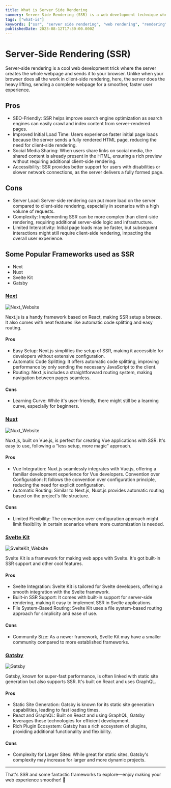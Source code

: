 ```yaml
---
title: What is Server Side Rendering
summery: Server-Side Rendering (SSR) is a web development technique where web pages are generated on the server side and sent to the client
tags: ["what-is"]
keywords: ["ssr", "server side rendering", "web rendering", "rendering"]
publishedDate: 2023-08-12T17:30:00.000Z
---
```


# Server-Side Rendering (SSR)

Server-side rendering is a cool web development trick where the server creates the whole webpage and sends it to your browser. Unlike when your browser does all the work in client-side rendering, here, the server does the heavy lifting, sending a complete webpage for a smoother, faster user experience.

## Pros

- SEO-Friendly: SSR helps improve search engine optimization as search engines can easily crawl and index content from server-rendered pages.
- Improved Initial Load Time: Users experience faster initial page loads because the server sends a fully rendered HTML page, reducing the need for client-side rendering.
- Social Media Sharing: When users share links on social media, the shared content is already present in the HTML, ensuring a rich preview without requiring additional client-side rendering.
- Accessibility: SSR provides better support for users with disabilities or slower network connections, as the server delivers a fully formed page.

## Cons

- Server Load: Server-side rendering can put more load on the server compared to client-side rendering, especially in scenarios with a high volume of requests.
- Complexity: Implementing SSR can be more complex than client-side rendering, requiring additional server-side logic and infrastructure.
- Limited Interactivity: Initial page loads may be faster, but subsequent interactions might still require client-side rendering, impacting the overall user experience.

## Some Popular Frameworks used as SSR

- Next
- Nuxt
- Svelte Kit
- Gatsby

### [Next](https://nextjs.org)

![Next_Website](https://i.ibb.co/093Q58w/Screenshot-2023-12-16-161232.png)

Next.js is a handy framework based on React, making SSR setup a breeze. It also comes with neat features like automatic code splitting and easy routing.

#### Pros

- Easy Setup: Next.js simplifies the setup of SSR, making it accessible for developers without extensive configuration.
- Automatic Code Splitting: It offers automatic code splitting, improving performance by only sending the necessary JavaScript to the client.
- Routing: Next.js includes a straightforward routing system, making navigation between pages seamless.

#### Cons

- Learning Curve: While it's user-friendly, there might still be a learning curve, especially for beginners.

### [Nuxt](https://nuxt.com)

![Nuxt_Website](https://i.ibb.co/cCjXxcY/Screenshot-2023-12-16-161435.png)

Nuxt.js, built on Vue.js, is perfect for creating Vue applications with SSR. It's easy to use, following a "less setup, more magic" approach.

#### Pros

- Vue Integration: Nuxt.js seamlessly integrates with Vue.js, offering a familiar development experience for Vue developers.
Convention over Configuration: It follows the convention over configuration principle, reducing the need for explicit configuration.
- Automatic Routing: Similar to Next.js, Nuxt.js provides automatic routing based on the project's file structure.

#### Cons

- Limited Flexibility: The convention over configuration approach might limit flexibility in certain scenarios where more customization is needed.

### [Svelte Kit](https://kit.svelte.dev)

![SvelteKit_Website](https://i.ibb.co/J75J6cc/Screenshot-2023-12-16-161640.png)

Svelte Kit is a framework for making web apps with Svelte. It's got built-in SSR support and other cool features.

#### Pros

- Svelte Integration: Svelte Kit is tailored for Svelte developers, offering a smooth integration with the Svelte framework.
- Built-in SSR Support: It comes with built-in support for server-side rendering, making it easy to implement SSR in Svelte applications.
- File System-Based Routing: Svelte Kit uses a file system-based routing approach for simplicity and ease of use.

#### Cons

- Community Size: As a newer framework, Svelte Kit may have a smaller community compared to more established frameworks.

### [Gatsby](https://gatsbyjs.com)

![Gatsby](https://i.ibb.co/tJMYHPY/Screenshot-2023-12-16-161700.png)

Gatsby, known for super-fast performance, is often linked with static site generation but also supports SSR. It's built on React and uses GraphQL.

#### Pros

- Static Site Generation: Gatsby is known for its static site generation capabilities, leading to fast loading times.
- React and GraphQL: Built on React and using GraphQL, Gatsby leverages these technologies for efficient development.
- Rich Plugin Ecosystem: Gatsby has a rich ecosystem of plugins, providing additional functionality and flexibility.

#### Cons

- Complexity for Larger Sites: While great for static sites, Gatsby's complexity may increase for larger and more dynamic projects.

---

That's SSR and some fantastic frameworks to explore—enjoy making your web experience smoother! 🚀